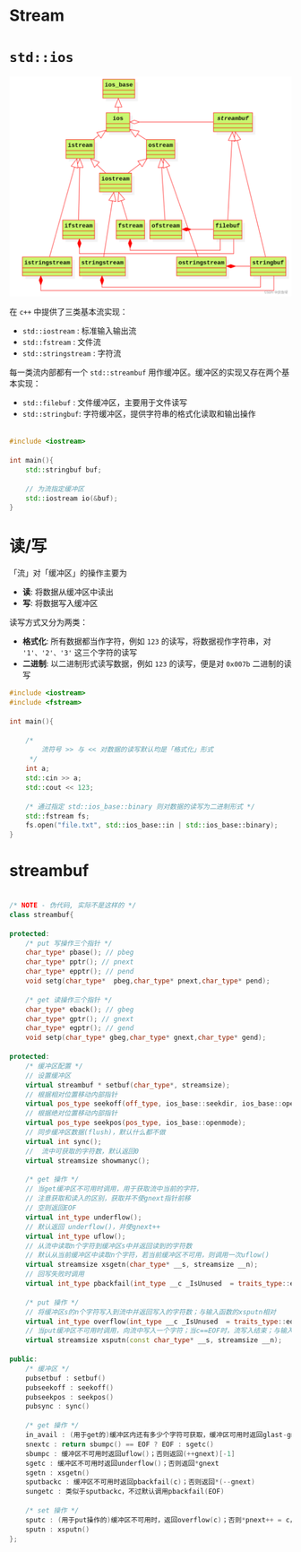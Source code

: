# Stream

# `std::ios`

![std ios|c,50](../../image/effective/std_ios.png)

在 `c++` 中提供了三类基本流实现：
- `std::iostream` : 标准输入输出流
- `std::fstream` : 文件流
- `std::stringstream` : 字符流

每一类流内部都有一个 `std::streambuf` 用作缓冲区。缓冲区的实现又存在两个基本实现：
- `std::filebuf` : 文件缓冲区，主要用于文件读写
- `std::stringbuf`: 字符缓冲区，提供字符串的格式化读取和输出操作


```cpp

#include <iostream>

int main(){
    std::stringbuf buf;

    // 为流指定缓冲区
    std::iostream io(&buf);
}
```



# 读/写

「流」对「缓冲区」的操作主要为
- **读**: 将数据从缓冲区中读出
- **写**: 将数据写入缓冲区

读写方式又分为两类：
- **格式化**: 所有数据都当作字符，例如 `123` 的读写，将数据视作字符串，对 `'1'、'2'、'3'` 这三个字符的读写
- **二进制**: 以二进制形式读写数据，例如 `123` 的读写，便是对 `0x007b` 二进制的读写


```cpp
#include <iostream>
#include <fstream>

int main(){

    /* 
        流符号 >> 与 << 对数据的读写默认均是「格式化」形式
     */
    int a;
    std::cin >> a;
    std::cout << 123;

    /* 通过指定 std::ios_base::binary 则对数据的读写为二进制形式 */
    std::fstream fs;
    fs.open("file.txt", std::ios_base::in | std::ios_base::binary);
}
```

# streambuf

```cpp

/* NOTE - 伪代码, 实际不是这样的 */
class streambuf{

protected:
    /* put 写操作三个指针 */
    char_type* pbase(); // pbeg
    char_type* pptr(); // pnext
    char_type* epptr(); // pend
    void setg(char_type*  pbeg,char_type* pnext,char_type* pend);

    /* get 读操作三个指针 */
    char_type* eback(); // gbeg
    char_type* gptr(); // gnext
    char_type* egptr(); // gend
    void setp(char_type* gbeg,char_type* gnext,char_type* gend);

protected:
    /* 缓冲区配置 */
    // 设置缓冲区
    virtual streambuf * setbuf(char_type*, streamsize); 
    // 根据相对位置移动内部指针
    virtual pos_type seekoff(off_type, ios_base::seekdir, ios_base::openmode);
    // 根据绝对位置移动内部指针
    virtual pos_type seekpos(pos_type, ios_base::openmode);
    // 同步缓冲区数据(flush)，默认什么都不做
    virtual int sync();
    //  流中可获取的字符数，默认返回0
    virtual streamsize showmanyc();

    /* get 操作 */
    // 当get缓冲区不可用时调用，用于获取流中当前的字符，
    // 注意获取和读入的区别，获取并不使gnext指针前移
    // 空则返回EOF
    virtual int_type underflow();
    // 默认返回 underflow()，并使gnext++
    virtual int_type uflow();
    // 从流中读取n个字符到缓冲区s中并返回读到的字符数
    // 默认从当前缓冲区中读取n个字符，若当前缓冲区不可用，则调用一次uflow()
    virtual streamsize xsgetn(char_type* __s, streamsize __n);
    // 回写失败时调用
    virtual int_type pbackfail(int_type __c _IsUnused  = traits_type::eof());

    /* put 操作 */
    // 将缓冲区s的n个字符写入到流中并返回写入的字符数；与输入函数的xsputn相对
    virtual int_type overflow(int_type __c _IsUnused  = traits_type::eof());
    // 当put缓冲区不可用时调用，向流中写入一个字符；当c==EOF时，流写入结束；与输入函数的uflow()相对
    virtual streamsize xsputn(const char_type* __s, streamsize __n);

public:
    /* 缓冲区 */
    pubsetbuf : setbuf()
    pubseekoff : seekoff()
    pubseekpos : seekpos()
    pubsync : sync()

    /* get 操作 */
    in_avail : (用于get的)缓冲区内还有多少个字符可获取，缓冲区可用时返回glast-gnext，否则返回showmanyc()
    snextc : return sbumpc() == EOF ? EOF : sgetc()
    sbumpc : 缓冲区不可用时返回uflow()；否则返回(++gnext)[-1]
    sgetc : 缓冲区不可用时返回underflow()；否则返回*gnext
    sgetn : xsgetn()
    sputbackc : 缓冲区不可用时返回pbackfail(c)；否则返回*(--gnext)
    sungetc : 类似于sputbackc，不过默认调用pbackfail(EOF)

    /* set 操作 */
    sputc : (用于put操作的)缓冲区不可用时，返回overflow(c)；否则*pnext++ = c，返回pnext
    sputn : xsputn()
};

```


